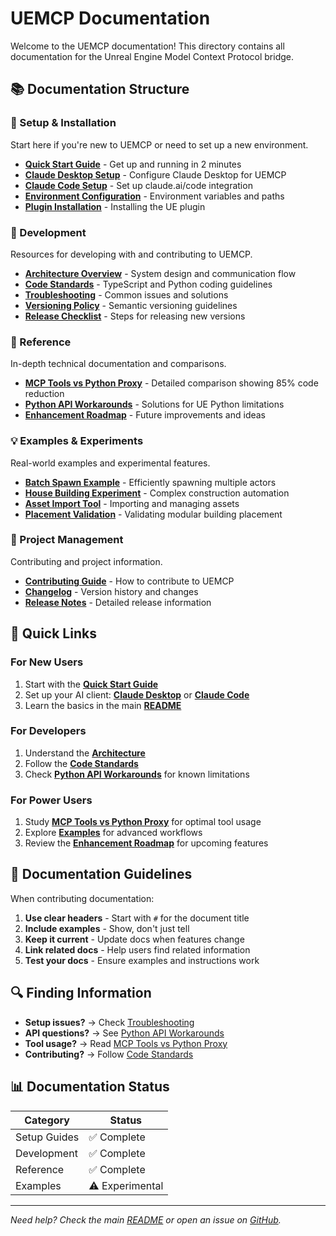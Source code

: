 # UEMCP Documentation

Welcome to the UEMCP documentation! This directory contains all documentation for the Unreal Engine Model Context Protocol bridge.

## 📚 Documentation Structure

### 🚀 Setup & Installation
Start here if you're new to UEMCP or need to set up a new environment.

- **[Quick Start Guide](setup/quickstart.md)** - Get up and running in 2 minutes
- **[Claude Desktop Setup](setup/claude-desktop.md)** - Configure Claude Desktop for UEMCP
- **[Claude Code Setup](setup/claude-code.md)** - Set up claude.ai/code integration
- **[Environment Configuration](setup/environment.md)** - Environment variables and paths
- **[Plugin Installation](setup/plugin-installation.md)** - Installing the UE plugin

### 🔧 Development
Resources for developing with and contributing to UEMCP.

- **[Architecture Overview](development/architecture.md)** - System design and communication flow
- **[Code Standards](development/code-standards.md)** - TypeScript and Python coding guidelines
- **[Troubleshooting](development/troubleshooting.md)** - Common issues and solutions
- **[Versioning Policy](development/versioning.md)** - Semantic versioning guidelines
- **[Release Checklist](development/release-checklist.md)** - Steps for releasing new versions

### 📖 Reference
In-depth technical documentation and comparisons.

- **[MCP Tools vs Python Proxy](reference/mcp-tools-vs-python-proxy.md)** - Detailed comparison showing 85% code reduction
- **[Python API Workarounds](reference/python-api-workarounds.md)** - Solutions for UE Python limitations
- **[Enhancement Roadmap](reference/enhancement-roadmap.md)** - Future improvements and ideas

### 💡 Examples & Experiments
Real-world examples and experimental features.

- **[Batch Spawn Example](examples/batch-spawn.md)** - Efficiently spawning multiple actors
- **[House Building Experiment](examples/house-building.md)** - Complex construction automation
- **[Asset Import Tool](examples/asset-import.md)** - Importing and managing assets
- **[Placement Validation](examples/placement-validation.md)** - Validating modular building placement

### 📝 Project Management
Contributing and project information.

- **[Contributing Guide](CONTRIBUTING.md)** - How to contribute to UEMCP
- **[Changelog](CHANGELOG.md)** - Version history and changes
- **[Release Notes](release-notes/)** - Detailed release information

## 🎯 Quick Links

### For New Users
1. Start with the **[Quick Start Guide](setup/quickstart.md)**
2. Set up your AI client: **[Claude Desktop](setup/claude-desktop.md)** or **[Claude Code](setup/claude-code.md)**
3. Learn the basics in the main **[README](../README.md)**

### For Developers
1. Understand the **[Architecture](development/architecture.md)**
2. Follow the **[Code Standards](development/code-standards.md)**
3. Check **[Python API Workarounds](reference/python-api-workarounds.md)** for known limitations

### For Power Users
1. Study **[MCP Tools vs Python Proxy](reference/mcp-tools-vs-python-proxy.md)** for optimal tool usage
2. Explore **[Examples](examples/)** for advanced workflows
3. Review the **[Enhancement Roadmap](reference/enhancement-roadmap.md)** for upcoming features

## 📝 Documentation Guidelines

When contributing documentation:

1. **Use clear headers** - Start with `#` for the document title
2. **Include examples** - Show, don't just tell
3. **Keep it current** - Update docs when features change
4. **Link related docs** - Help users find related information
5. **Test your docs** - Ensure examples and instructions work

## 🔍 Finding Information

- **Setup issues?** → Check [Troubleshooting](development/troubleshooting.md)
- **API questions?** → See [Python API Workarounds](reference/python-api-workarounds.md)
- **Tool usage?** → Read [MCP Tools vs Python Proxy](reference/mcp-tools-vs-python-proxy.md)
- **Contributing?** → Follow [Code Standards](development/code-standards.md)

## 📊 Documentation Status

| Category      | Status            |
|--------------|-------------------|
| Setup Guides | ✅ Complete        |
| Development  | ✅ Complete        |
| Reference    | ✅ Complete        |
| Examples     | ⚠️ Experimental    |

---

*Need help? Check the main [README](../README.md) or open an issue on [GitHub](https://github.com/atomantic/UEMCP/issues).*